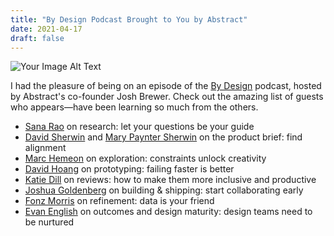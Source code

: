 ```yaml
---
title: "By Design Podcast Brought to You by Abstract"
date: 2021-04-17
draft: false
---
```

![Your Image Alt Text](/images/2021/04/2021-04-17-podcast.jpg)

I had the pleasure of being on an episode of the [By Design](https://bydesign.simplecast.com/) podcast, hosted by Abstract's co-founder Josh Brewer. Check out the amazing list of guests who appears—have been learning so much from the others.

- ‍[Sana Rao](https://www.linkedin.com/in/ACoAAAGyiXUB6oe_kW2LRRHBC1GOJ7K4JRXbNMs) on research: let your questions be your guide
- ‍[David Sherwin](https://www.linkedin.com/in/ACoAAAB3oMcBok1tVWV9qslATvhOuxoFmr_AW2Y) and [Mary Paynter Sherwin](https://www.linkedin.com/in/ACoAABCqLK4BXCrW7vZJaSuuxOQFNQ357TZEURc) on the product brief: find alignment
- ‍[Marc Hemeon](https://www.linkedin.com/in/ACoAAAABFogBeCOHPIvdLg8kWGXsdVOTyLPgb9Q) on exploration: constraints unlock creativity
- ‍[David Hoang](https://www.linkedin.com/in/ACoAAAE4OkABFrt1PV4-WmyHVO824DHDg0qcsSk) on prototyping: failing faster is better
- ‍[Katie Dill](https://www.linkedin.com/in/ACoAAACiTp0BKevFWkjhKL31wMXByygj6_G84yQ) on reviews: how to make them more inclusive and productive
- ‍[Joshua Goldenberg](https://www.linkedin.com/in/ACoAAAAFHMcBnpLBlxMRjHEs1RLH0YCjGgR5J9A) on building & shipping: start collaborating early
- ‍[Fonz Morris](https://www.linkedin.com/in/ACoAAA2TWcEBZ1NXd1dZ46NU0PM2gHE6Y0Vf5HI) on refinement: data is your friend
- ‍[Evan English](https://www.linkedin.com/in/ACoAAADnXy0BG5lxbz8F_w77_6TG2hKt2YDeJ3E) on outcomes and design maturity: design teams need to be nurtured
